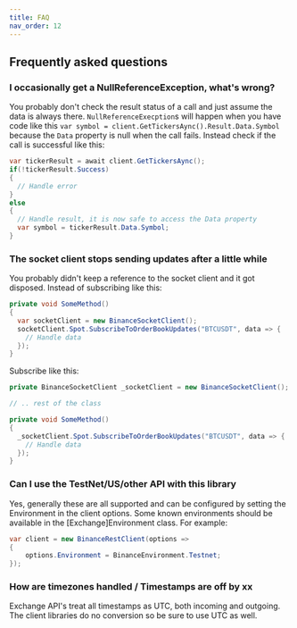 ```yaml
---
title: FAQ
nav_order: 12
---
```


## Frequently asked questions

### I occasionally get a NullReferenceException, what's wrong?
You probably don't check the result status of a call and just assume the data is always there. `NullReferenceExecption`s will happen when you have code like this `var symbol = client.GetTickersAync().Result.Data.Symbol` because the `Data` property is null when the call fails. Instead check if the call is successful like this:
```csharp
var tickerResult = await client.GetTickersAync();
if(!tickerResult.Success)
{
  // Handle error
}
else
{
  // Handle result, it is now safe to access the Data property
  var symbol = tickerResult.Data.Symbol;
}
```

### The socket client stops sending updates after a little while
You probably didn't keep a reference to the socket client and it got disposed.
Instead of subscribing like this:
```csharp
private void SomeMethod()
{
  var socketClient = new BinanceSocketClient();
  socketClient.Spot.SubscribeToOrderBookUpdates("BTCUSDT", data => {
    // Handle data
  });
}
```
Subscribe like this:
```csharp
private BinanceSocketClient _socketClient = new BinanceSocketClient();

// .. rest of the class

private void SomeMethod()
{
  _socketClient.Spot.SubscribeToOrderBookUpdates("BTCUSDT", data => {
    // Handle data
  });
}

```

### Can I use the TestNet/US/other API with this library
Yes, generally these are all supported and can be configured by setting the Environment in the client options. Some known environments should be available in the [Exchange]Environment class. For example:
```csharp
var client = new BinanceRestClient(options =>
{
    options.Environment = BinanceEnvironment.Testnet;
});
```

### How are timezones handled / Timestamps are off by xx
Exchange API's treat all timestamps as UTC, both incoming and outgoing. The client libraries do no conversion so be sure to use UTC as well.